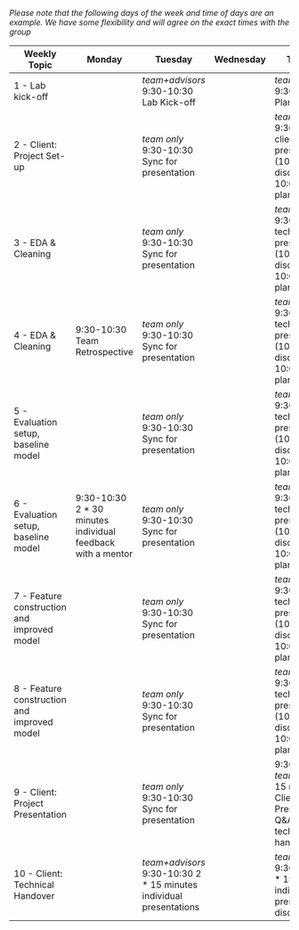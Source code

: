 *Please note that the following days of the week and time of days are an example. We have some flexibility and will agree on the exact times with the group*

Weekly Topic | Monday | Tuesday | Wednesday | Thursday | Friday | Saturday | Sunday
-------|-------|---------|-----------|----------|--------|----------|--------
1 - Lab kick-off |  | *team+advisors* 9:30-10:30 Lab Kick-off |  | *team+advisors* 9:30-10:00 Planning only |  |  |  
2 - Client: Project Set-up |  | *team only* 9:30-10:30 Sync for presentation  |  | *team+advisors* 9:30-10:00 client presentation (10-15min) & discussion 10:00-10:30 planning |  |  |  
3 - EDA & Cleaning |  | *team only* 9:30-10:30 Sync for presentation |  | *team+advisors* 9:30-10:00 technical presentation (10-15min) & discussion 10:00-10:30 planning |  |  |  
4 - EDA & Cleaning |9:30-10:30 Team Retrospective | *team only* 9:30-10:30 Sync for presentation|  | *team+advisors* 9:30-10:00 technical presentation (10-15min) & discussion 10:00-10:30 planning |  |  |  
5 - Evaluation setup, baseline model |  | *team only* 9:30-10:30 Sync for presentation |  | *team+advisors* 9:30-10:00 technical presentation (10-15min) & discussion 10:00-10:30 planning|  |  |  
6 - Evaluation setup, baseline model | 9:30-10:30 2 * 30 minutes individual feedback with a mentor | *team only* 9:30-10:30 Sync for presentation|  | *team+advisors* 9:30-10:00 technical presentation (10-15min) & discussion 10:00-10:30 planning|  |  |  
7 - Feature construction and improved model |  | *team only* 9:30-10:30 Sync for presentation |  | *team+advisors* 9:30-10:00 technical presentation (10-15min) & discussion 10:00-10:30 planning|  |  |  
8 - Feature construction and improved model |  | *team only* 9:30-10:30 Sync for presentation |  | *team+advisors* 9:30-10:00 technical presentation (10-15min) & discussion 10:00-10:30 planning|  |  |  
9 - Client: Project Presentation |  | *team only* 9:30-10:30 Sync for presentation |  | 9:30-10:00 *team+advisors*: 15 minutes Client Presentation + Q&A for technical handover|  |  |  
10 - Client: Technical Handover |  | *team+advisors* 9:30-10:30 2 * 15 minutes individual presentations |  | *team+advisors* 9:30-10:30 2 * 15 minutes individual presentations & discussion |  |  |  
